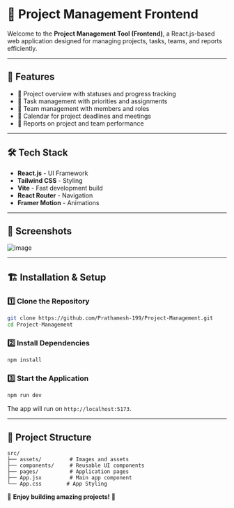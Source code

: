 # 🌟 Project Management Frontend

Welcome to the **Project Management Tool (Frontend)**, a React.js-based web application designed for managing projects, tasks, teams, and reports efficiently.

---

## 🚀 Features

- 🔹 Project overview with statuses and progress tracking
- 🔹 Task management with priorities and assignments
- 🔹 Team management with members and roles
- 🔹 Calendar for project deadlines and meetings
- 🔹 Reports on project and team performance

---

## 🛠 Tech Stack

- **React.js** - UI Framework
- **Tailwind CSS** - Styling
- **Vite** - Fast development build
- **React Router** - Navigation
- **Framer Motion** - Animations

---

## 📸 Screenshots

![image](https://github.com/user-attachments/assets/66eaa14f-e7de-4cfe-9a5e-bfbbe513fb0b)


---

## 🏗️ Installation & Setup

### 1️⃣ Clone the Repository

```sh
git clone https://github.com/Prathamesh-199/Project-Management.git
cd Project-Management
```

### 2️⃣ Install Dependencies

```sh
npm install
```

### 3️⃣ Start the Application

```sh
npm run dev
```

The app will run on `http://localhost:5173`.

---

## 📂 Project Structure

```
src/
├── assets/         # Images and assets
├── components/     # Reusable UI components
├── pages/          # Application pages
├── App.jsx         # Main app component
└── App.css        # App Styling
```



🎉 **Enjoy building amazing projects!** 🚀

